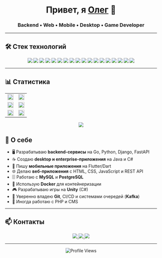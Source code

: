 <h1 align="center">
  Привет, я <a href="https://github.com/Ol1g2195">Олег</a> 👋
</h1>
<h3 align="center">Backend • Web • Mobile • Desktop • Game Developer</h3>

---

## 🛠️ Стек технологий

<p align="center">
  <!-- Backend -->
  <img src="https://img.shields.io/badge/Go-00ADD8?style=for-the-badge&logo=go&logoColor=white" />
  <img src="https://img.shields.io/badge/Python-3776AB?style=for-the-badge&logo=python&logoColor=white" />
  <img src="https://img.shields.io/badge/Django-092E20?style=for-the-badge&logo=django&logoColor=white" />
  <img src="https://img.shields.io/badge/FastAPI-009688?style=for-the-badge&logo=fastapi&logoColor=white" />
  <img src="https://img.shields.io/badge/Java-007396?style=for-the-badge&logo=openjdk&logoColor=white" />
  <!-- Mobile -->
  <img src="https://img.shields.io/badge/Dart-0175C2?style=for-the-badge&logo=dart&logoColor=white" />
  <img src="https://img.shields.io/badge/Flutter-02569B?style=for-the-badge&logo=flutter&logoColor=white" />
  <!-- Frontend -->
  <img src="https://img.shields.io/badge/HTML5-E34F26?style=for-the-badge&logo=html5&logoColor=white" />
  <img src="https://img.shields.io/badge/CSS3-1572B6?style=for-the-badge&logo=css3&logoColor=white" />
  <img src="https://img.shields.io/badge/JavaScript-F7DF1E?style=for-the-badge&logo=javascript&logoColor=black" />
  <!-- Other -->
  <img src="https://img.shields.io/badge/PHP-777BB4?style=for-the-badge&logo=php&logoColor=white" />
  <img src="https://img.shields.io/badge/MySQL-4479A1?style=for-the-badge&logo=mysql&logoColor=white" />
  <img src="https://img.shields.io/badge/PostgreSQL-316192?style=for-the-badge&logo=postgresql&logoColor=white" />
  <img src="https://img.shields.io/badge/REST%20API-FF6F00?style=for-the-badge&logo=rest&logoColor=white" />
  <img src="https://img.shields.io/badge/Docker-2496ED?style=for-the-badge&logo=docker&logoColor=white" />
  <img src="https://img.shields.io/badge/Git-F05032?style=for-the-badge&logo=git&logoColor=white" />
  <!-- Game Dev -->
  <img src="https://img.shields.io/badge/C%23-239120?style=for-the-badge&logo=c-sharp&logoColor=white" />
  <img src="https://img.shields.io/badge/Unity-000000?style=for-the-badge&logo=unity&logoColor=white" />
</p>

---

## 📊 Статистика

<table border="0" cellspacing="0" cellpadding="0" style="border-collapse: collapse; border: none; background-color: transparent; width: 100%;">
<tr>
<td width="50%">
<img src="https://github-readme-stats.vercel.app/api?username=Ol1g2195&show_icons=true&theme=react&hide_border=true&bg_color=0D1117" width="100%">
</td>
<td width="50%">
<img src="https://github-readme-streak-stats.herokuapp.com?user=Ol1g2195&theme=dark&hide_border=true&background=0D1117&ring=0D1117&fire=0D1117&currStreakLabel=FFFFFF&sideNums=FFFFFF&sideLabels=FFFFFF&dates=FFFFFF" width="100%">
</td>
</tr>

<tr>
<td width="50%">
<img src="https://github-contributor-stats.vercel.app/api?username=Ol1g2195&limit=2&theme=dark&combine_all_yearly_contributions=true&hide_border=true&bg_color=0D1117" width="100%">
</td>
<td width="50%">
<img src="https://github-readme-stats.vercel.app/api/top-langs/?username=Ol1g2195&layout=compact&theme=react&hide_border=true&bg_color=0D1117" width="100%">
</td>
</tr>

<tr>
<td width="50%">
<img src="https://leetcard.jacoblin.cool/Ol1g?theme=dark&font=Karma&ext=contest&bg_color=0D1117" width="100%">
</td>
<td width="50%">
<img src="https://github.r2v.ch/codewars?user=Ol1g2195&stroke=%23FF0000&hide_border=true&theme=dark&bg_color=0D1117" width="100%">
</td>
</tr>
</table>

<!-- GitHub Trophies -->
<p align="center">
  <img src="https://github-profile-trophy.vercel.app/?username=Ol1g2195&theme=tokyonight&no-frame=true&no-bg=true&margin-w=4" />
</p>

## 🚀 О себе
- 🖥 Разрабатываю **backend-сервисы** на Go, Python, Django, FastAPI  
- ☕ Создаю **desktop и enterprise-приложения** на Java и C#  
- 📱 Пишу **мобильные приложения** на Flutter/Dart  
- 🌐 Делаю **веб-приложения** с HTML, CSS, JavaScript и REST API  
- 🗄 Работаю с **MySQL** и **PostgreSQL**  
- 🐳 Использую **Docker** для контейнеризации  
- 🎮 Разрабатываю игры на **Unity** (C#)  
- 🔧 Уверенно владею **Git**, CI/CD и системами очередей (**Kafka**)  
- 🐘 Иногда работаю с PHP и CMS  

---

## 📫 Контакты
<p align="center">
  <a href="mailto:your.email@example.com">
    <img src="https://img.shields.io/badge/Email-D14836?style=for-the-badge&logo=gmail&logoColor=white" />
  </a>
  <a href="https://t.me/yourusername">
    <img src="https://img.shields.io/badge/Telegram-26A5E4?style=for-the-badge&logo=telegram&logoColor=white" />
  </a>
  <a href="https://linkedin.com/in/yourusername">
    <img src="https://img.shields.io/badge/LinkedIn-0A66C2?style=for-the-badge&logo=linkedin&logoColor=white" />
  </a>
</p>

---

<p align="center">
  <img src="https://komarev.com/ghpvc/?username=Ol1g2195&label=Profile%20views&color=0e75b6&style=flat" alt="Profile Views" />
</p>
